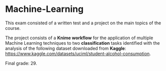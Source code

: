 # Machine-Learning

This exam consisted of a written test and a project on the main topics of the course.

The project consists of a **Knime workflow** for the application of multiple Machine Learning techniques to two **classification** tasks identified with the analysis of the following dataset downloaded from **Kaggle**: https://www.kaggle.com/datasets/uciml/student-alcohol-consumption.

Final grade: 29.
